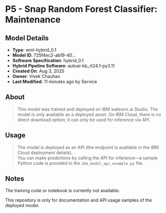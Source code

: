 # P5 - Snap Random Forest Classifier: Maintenance

## Model Details

- **Type**: wml-hybrid_0.1
- **Model ID**: 725f4ec2-abf9-40...  <!-- Yahan poora Model ID daal dein -->
- **Software Specification**: hybrid_0.1
- **Hybrid Pipeline Software**: autoai-kb_rt24.1-py3.11
- **Created On**: Aug 3, 2025
- **Owner**: Vivek Chauhan
- **Last Modified**: 11 minutes ago by Service

## About

> This model was trained and deployed on IBM watsonx.ai Studio. The model is only available as a deployed asset. On IBM Cloud, there is no direct download option; it can only be used for inference via API.
## Usage
> The model is deployed as an API (the endpoint is available in the IBM Cloud deployment details).  
> You can make predictions by calling the API for inference—a sample Python code is provided in the `ibm_model_api_example.py` file.
## Notes

The training code or notebook is currently not available.

This repository is only for documentation and API usage samples of the deployed model.
